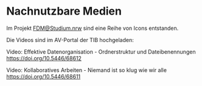 # Nachnutzbare Medien

Im Projekt FDM@Studium.nrw sind eine Reihe von Icons entstanden.


Die Videos sind im AV-Portal der TIB hochgeladen:

Video: Effektive Datenorganisation - Ordnerstruktur und Dateibenennungen
https://doi.org/10.5446/68612

Video: Kollaboratives Arbeiten - Niemand ist so klug wie wir alle
https://doi.org/10.5446/68611

